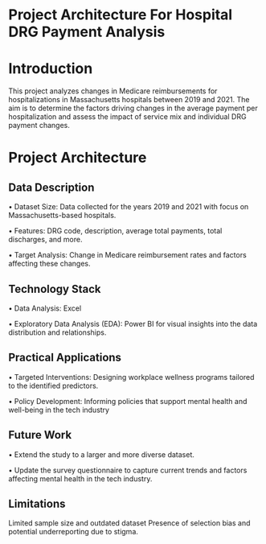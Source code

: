 # Project Architecture For Hospital DRG Payment Analysis

# Introduction

This project analyzes changes in Medicare reimbursements for hospitalizations in Massachusetts hospitals between 2019 and 2021. The aim is to determine the factors driving changes in the average payment per hospitalization and assess the impact of service mix and individual DRG payment changes.

# Project Architecture

## Data Description

•	Dataset Size: Data collected for the years 2019 and 2021 with focus on Massachusetts-based hospitals.

•	Features: DRG code, description, average total payments, total discharges, and more.

•	Target Analysis: Change in Medicare reimbursement rates and factors affecting these changes.

## Technology Stack

• Data Analysis: Excel
	
• Exploratory Data Analysis (EDA): Power BI for visual insights into the data distribution and relationships.
	
## Practical Applications
• Targeted Interventions: Designing workplace wellness programs tailored to the identified predictors.

• Policy Development: Informing policies that support mental health and well-being in the tech industry

## Future Work
• Extend the study to a larger and more  diverse dataset. 

• Update the survey questionnaire to capture current trends and factors affecting mental health in the tech industry.

## Limitations
Limited sample size and outdated dataset Presence of selection bias and potential underreporting due to stigma.
